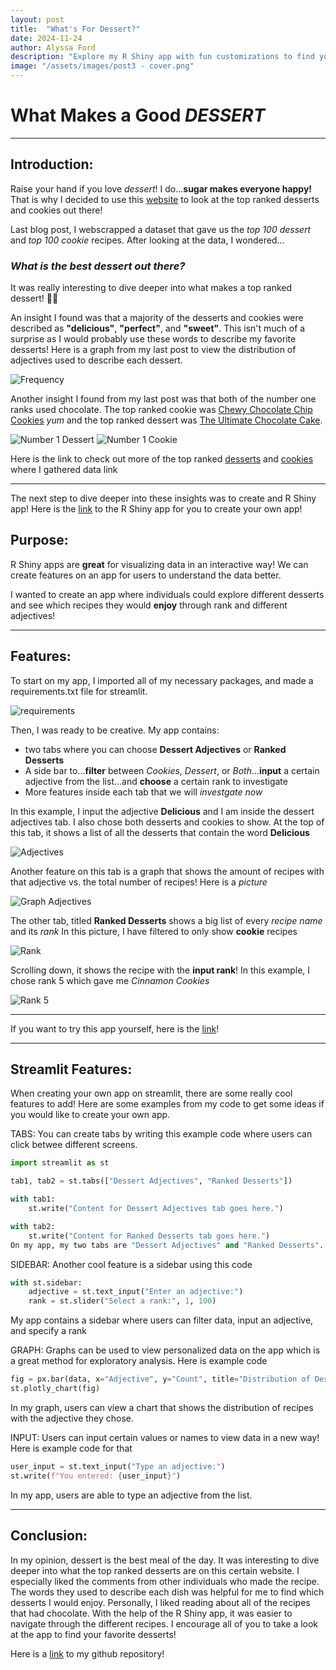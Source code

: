 ```yaml
---
layout: post
title:  "What's For Dessert?"
date: 2024-11-24
author: Alyssa Ford
description: "Explore my R Shiny app with fun customizations to find your favorite dessert!"
image: "/assets/images/post3 - cover.png"
---
```


<h1>What Makes a Good <em><strong>DESSERT</strong></em></h1>

---

## Introduction:

Raise your hand if you love *dessert*! I do...**sugar makes everyone happy!** That is why I decided to use this [website](https://www.food.com/) to look at the top ranked desserts and cookies out there!

Last blog post, I webscrapped a dataset that gave us the *top 100 dessert* and *top 100 cookie* recipes. After looking at the data, I wondered...
### *What is the best dessert out there?*
It was really interesting to dive deeper into what makes a top ranked dessert! 🍰🍪

An insight I found was that a majority of the desserts and cookies were described as **"delicious"**, **"perfect"**, and **"sweet"**. This isn't much of a surprise as I would probably use these words to describe my favorite desserts! Here is a graph from my last post to view the distribution of adjectives used to describe each dessert.

<img src="{{site.url}}/{{site.baseurl}}/assets/images/post2 - frequency.png" alt="Frequency">

Another insight I found from my last post was that both of the number one ranks used chocolate. The top ranked cookie was <u>Chewy Chocolate Chip Cookies</u> *yum* and the top ranked dessert was <u>The Ultimate Chocolate Cake</u>.

<img src="{{site.url}}/{{site.baseurl}}/assets/images/post3 - 1dessert.png" alt="Number 1 Dessert">

<img src="{{site.url}}/{{site.baseurl}}/assets/images/post3 - 1cookie.png" alt="Number 1 Cookie">

Here is the link to check out more of the top ranked [desserts](https://www.food.com/ideas/top-dessert-recipes-6930) and [cookies](https://www.food.com/ideas/cookie-recipes-7152) where I gathered data link

---

The next step to dive deeper into these insights was to create and R Shiny app! Here is the [link](https://shiny.posit.co/) to the R Shiny app for you to create your own app! 

## Purpose:

R Shiny apps are **great** for visualizing data in an interactive way! We can create features on an app for users to understand the data better. 

I wanted to create an app where individuals could explore different desserts and see which recipes they would **enjoy** through rank and different adjectives!

---

## Features:

To start on my app, I imported all of my necessary packages, and made a requirements.txt file for streamlit. 

<img src="{{site.url}}/{{site.baseurl}}/assets/images/post3 - requirements.png" alt="requirements">

Then, I was ready to be creative. 
My app contains:
- two tabs where you can choose **Dessert Adjectives** or **Ranked Desserts**
- A side bar to...**filter** between *Cookies*,  *Dessert*, or *Both*...**input** a certain adjective from the list...and **choose** a certain rank to investigate
- More features inside each tab that we will *investgate now*

In this example, I input the adjective **Delicious** and I am inside the dessert adjectives tab. I also chose both desserts and cookies to show.
At the top of this tab, it shows a list of all the desserts that contain the word **Delicious**

<img src="{{site.url}}/{{site.baseurl}}/assets/images/post3 - adjevtives1.png" alt="Adjectives">

Another feature on this tab is a graph that shows the amount of recipes with that adjective vs. the total number of recipes!
Here is a *picture*

<img src="{{site.url}}/{{site.baseurl}}/assets/images/post3 - adjectives2.png" alt="Graph Adjectives">

The other tab, titled **Ranked Desserts** shows a big list of every *recipe name* and its *rank*
In this picture, I have filtered to only show **cookie** recipes

<img src="{{site.url}}/{{site.baseurl}}/assets/images/post3 - rank1.png" alt="Rank">

Scrolling down, it shows the recipe with the **input rank**! In this example, I chose rank 5 which gave me *Cinnamon Cookies*

<img src="{{site.url}}/{{site.baseurl}}/assets/images/post3 - rank2.png" alt="Rank 5">

---

If you want to try this app yourself, here is the [link](https://alyssablo-cnompy9mnt9eqfb5hst3pj.streamlit.app/)!

---

## Streamlit Features:

When creating your own app on streamlit, there are some really cool features to add! Here are some examples from my code to get some ideas if you would like to create your own app.

TABS: You can create tabs by writing this example code where users can click betwee different screens. 
```python
import streamlit as st

tab1, tab2 = st.tabs(["Dessert Adjectives", "Ranked Desserts"])

with tab1:
    st.write("Content for Dessert Adjectives tab goes here.")

with tab2:
    st.write("Content for Ranked Desserts tab goes here.")
On my app, my two tabs are "Dessert Adjectives" and "Ranked Desserts".
```

SIDEBAR: Another cool feature is a sidebar using this code 
```python
with st.sidebar:
    adjective = st.text_input("Enter an adjective:")
    rank = st.slider("Select a rank:", 1, 100)
```
My app contains a sidebar where users can filter data, input an adjective, and specify a rank

GRAPH: Graphs can be used to view personalized data on the app which is a great method for exploratory analysis. Here is example code
```python
fig = px.bar(data, x="Adjective", y="Count", title="Distribution of Desserts by Adjective")
st.plotly_chart(fig)
```

In my graph, users can view a chart that shows the distribution of recipes with the adjective they chose. 

INPUT: Users can input certain values or names to view data in a new way! Here is example code for that
```python
user_input = st.text_input("Type an adjective:")
st.write(f"You entered: {user_input}")
```
In my app, users are able to type an adjective from the list.

---

## Conclusion:

In my opinion, dessert is the best meal of the day. It was interesting to dive deeper into what the top ranked desserts are on this certain website. I especially liked the comments from other individuals who made the recipe. The words they used to describe each dish was helpful for me to find which desserts I would enjoy. Personally, I liked reading about all of the recipes that had chocolate. With the help of the R Shiny app, it was easier to navigate through the different recipes. I encourage all of you to take a look at the app to find your favorite desserts!

Here is a [link](https://github.com/alyssajford/codepost3/blob/main/code_post_3.py) to my github repository!

